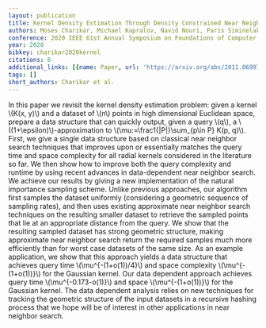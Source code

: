 ```yaml
---
layout: publication
title: Kernel Density Estimation Through Density Constrained Near Neighbor Search
authors: Moses Charikar, Michael Kapralov, Navid Nouri, Paris Siminelakis
conference: 2020 IEEE 61st Annual Symposium on Foundations of Computer Science (FOCS)
year: 2020
bibkey: charikar2020kernel
citations: 8
additional_links: [{name: Paper, url: 'https://arxiv.org/abs/2011.06997'}]
tags: []
short_authors: Charikar et al.
---
```

In this paper we revisit the kernel density estimation problem: given a
kernel \\(K(x, y)\\) and a dataset of \\(n\\) points in high dimensional Euclidean
space, prepare a data structure that can quickly output, given a query \\(q\\), a
\\((1+\epsilon)\\)-approximation to \\(\mu:=\frac1\{|P|\}\sum_\{p\in P\} K(p, q)\\). First,
we give a single data structure based on classical near neighbor search
techniques that improves upon or essentially matches the query time and space
complexity for all radial kernels considered in the literature so far. We then
show how to improve both the query complexity and runtime by using recent
advances in data-dependent near neighbor search.
  We achieve our results by giving a new implementation of the natural
importance sampling scheme. Unlike previous approaches, our algorithm first
samples the dataset uniformly (considering a geometric sequence of sampling
rates), and then uses existing approximate near neighbor search techniques on
the resulting smaller dataset to retrieve the sampled points that lie at an
appropriate distance from the query. We show that the resulting sampled dataset
has strong geometric structure, making approximate near neighbor search return
the required samples much more efficiently than for worst case datasets of the
same size. As an example application, we show that this approach yields a data
structure that achieves query time \\(\mu^\{-(1+o(1))/4\}\\) and space complexity
\\(\mu^\{-(1+o(1))\}\\) for the Gaussian kernel. Our data dependent approach achieves
query time \\(\mu^\{-0.173-o(1)\}\\) and space \\(\mu^\{-(1+o(1))\}\\) for the Gaussian
kernel. The data dependent analysis relies on new techniques for tracking the
geometric structure of the input datasets in a recursive hashing process that
we hope will be of interest in other applications in near neighbor search.